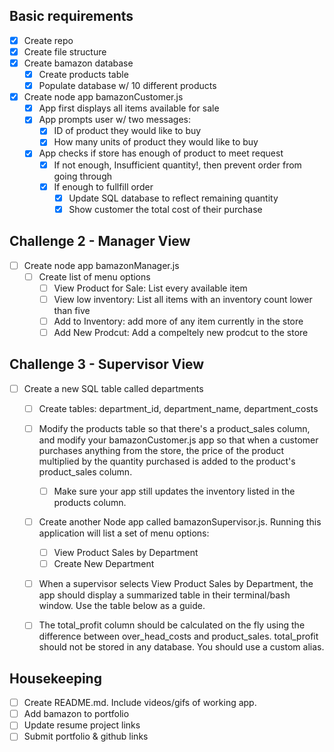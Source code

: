 ## Basic requirements

- [x] Create repo
- [x] Create file structure
- [x] Create bamazon database
  - [x] Create products table
  - [x] Populate database w/ 10 different products
- [x] Create node app bamazonCustomer.js
  - [x] App first displays all items available for sale
  - [x] App prompts user w/ two messages:
    - [x] ID of product they would like to buy
    - [x] How many units of product they would like to buy
  - [x] App checks if store has enough of product to meet request
    - [x] If not enough, Insufficient quantity!, then prevent order from going through
    - [x] If enough to fullfill order
      - [x] Update SQL database to reflect remaining quantity
      - [x] Show customer the total cost of their purchase

## Challenge 2 - Manager View

- [ ] Create node app bamazonManager.js
  - [ ] Create list of menu options
    - [ ] View Product for Sale: List every available item
    - [ ] View low inventory: List all items with an inventory count lower than five
    - [ ] Add to Inventory: add more of any item currently in the store
    - [ ] Add New Prodcut: Add a compeltely new prodcut to the store

## Challenge 3 - Supervisor View

- [ ] Create a new SQL table called departments

  - [ ] Create tables: department_id, department_name, department_costs
  - [ ] Modify the products table so that there's a product_sales column, and modify your bamazonCustomer.js app so that when a customer purchases anything from the store, the price of the product multiplied by the quantity purchased is added to the product's product_sales column.

    - [ ] Make sure your app still updates the inventory listed in the products column.

  - [ ] Create another Node app called bamazonSupervisor.js. Running this application will list a set of menu options:
    - [ ] View Product Sales by Department
    - [ ] Create New Department
  - [ ] When a supervisor selects View Product Sales by Department, the app should display a summarized table in their terminal/bash window. Use the table below as a guide.
  - [ ] The total_profit column should be calculated on the fly using the difference between over_head_costs and product_sales. total_profit should not be stored in any database. You should use a custom alias.

## Housekeeping

- [ ] Create README.md. Include videos/gifs of working app.
- [ ] Add bamazon to portfolio
- [ ] Update resume project links
- [ ] Submit portfolio & github links
